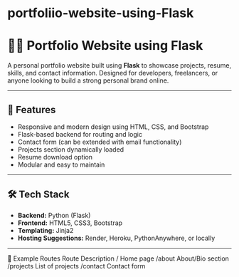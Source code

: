 # portfoliio-website-using-Flask

# 🧑‍💻 Portfolio Website using Flask

A personal portfolio website built using **Flask** to showcase projects, resume, skills, and contact information. Designed for developers, freelancers, or anyone looking to build a strong personal brand online.

---

## 🚀 Features

- Responsive and modern design using HTML, CSS, and Bootstrap
- Flask-based backend for routing and logic
- Contact form (can be extended with email functionality)
- Projects section dynamically loaded
- Resume download option
- Modular and easy to maintain

---

## 🛠️ Tech Stack

- **Backend:** Python (Flask)
- **Frontend:** HTML5, CSS3, Bootstrap
- **Templating:** Jinja2
- **Hosting Suggestions:** Render, Heroku, PythonAnywhere, or locally

---

 🧾 Example Routes
Route	Description
/	Home page
/about	About/Bio section
/projects	List of projects
/contact	Contact form
